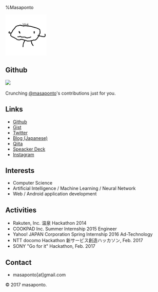 %Masaponto

<img src="./img/ponto.png" alt="It's me!" title="ponto" width="128" height="128" id="ponto"/>

## Github
<div class="calendar">
<img src="https://assets-cdn.github.com/images/spinners/octocat-spinner-128.gif" class="spinner"/>
<p class="spinner-text monospace">Crunching <a href="https://github.com/masaponto">@masaponto</a>'s contributions just for you.</p>
</div>

## Links
- <i class="fab fa-github"></i> [Github](https://github.com/masaponto)
- <i class="fab fa-github-alt"></i> [Gist](https://gist.github.com/masaponto)
- <i class="fab fa-twitter"></i> [Twitter](https://twitter.com/masaponto)
- <i class="fas fa-book"></i> [Blog (Japanese)](http://masaponto.hatenablog.com)
- <i class="fas fa-pen-square"></i> [Qiita](http://qiita.com/masaponto)
- <i class="fas fa-file"></i> [Speacker Deck](https://speakerdeck.com/masaponto)
- <i class="fab fa-instagram"></i> [Instagram](https://www.instagram.com/masaponto/)

 
## Interests
- Computer Science
- Artificial Intelligence / Machine Learning / Neural Network 
- Web / Android application development
  
## Activities
- Rakuten, Inc. 温泉 Hackathon 2014
- COOKPAD Inc. Summer Internship 2015 Engineer
- Yahoo! JAPAN Corporation Spring Internship 2016 Ad-Technology
- NTT docomo Hackathon 新サービス創造ハッカソン, Feb. 2017
- SONY "Go for it" Hackathon, Feb. 2017

## Contact
- masaponto[at]gmail.com

<footer>
&copy; 2017 masaponto.
</footer>
